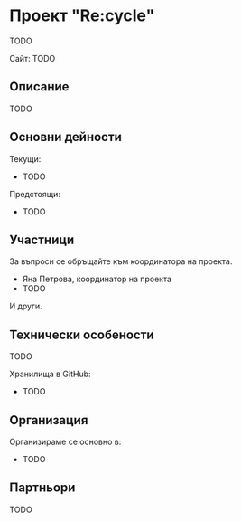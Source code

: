 # Проект "Re:cycle"

TODO

Сайт: TODO

## Описание

TODO

## Основни дейности

Текущи:

- TODO

Предстоящи:

- TODO

## Участници

За въпроси се обръщайте към координатора на проекта.

- Яна Петрова, координатор на проекта
- TODO

И други.

## Технически особености

TODO

Хранилища в GitHub:

- TODO

## Организация

Организираме се основно в:

- TODO

## Партньори

TODO
